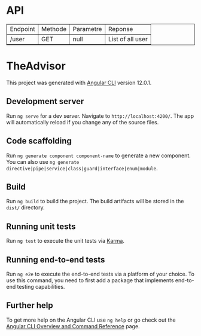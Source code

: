 # API

<table border="1px">
    <tr>
        <td>Endpoint</td>
        <td>Methode</td>
        <td>Parametre</td>
        <td>Reponse</td>
    </tr>
    <tr>
        <td>/user</td>
        <td>GET</td>
        <td>null</td>
        <td>List of all user</td>
    </tr>
</table>

# TheAdvisor

This project was generated with [Angular CLI](https://github.com/angular/angular-cli) version 12.0.1.

## Development server

Run `ng serve` for a dev server. Navigate to `http://localhost:4200/`. The app will automatically reload if you change any of the source files.

## Code scaffolding

Run `ng generate component component-name` to generate a new component. You can also use `ng generate directive|pipe|service|class|guard|interface|enum|module`.

## Build

Run `ng build` to build the project. The build artifacts will be stored in the `dist/` directory.

## Running unit tests

Run `ng test` to execute the unit tests via [Karma](https://karma-runner.github.io).

## Running end-to-end tests

Run `ng e2e` to execute the end-to-end tests via a platform of your choice. To use this command, you need to first add a package that implements end-to-end testing capabilities.

## Further help

To get more help on the Angular CLI use `ng help` or go check out the [Angular CLI Overview and Command Reference](https://angular.io/cli) page.
